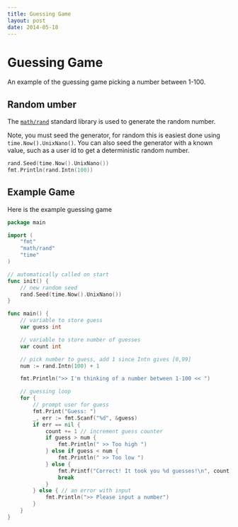 ```yaml
---
title: Guessing Game
layout: post
date: 2014-05-18
---
```


# Guessing Game

An example of the guessing game picking a number between 1-100.


## Random umber

The [`math/rand`](https://golang.org/pkg/math/rand/) standard library is used to generate the random number.

Note, you must seed the generator, for random this is easiest done using `time.Now().UnixNano()`. You can also seed the generator with a known value, such as a user id to get a deterministic random number.

```go
rand.Seed(time.Now().UnixNano())
fmt.Println(rand.Intn(100))
```

## Example Game

Here is the example guessing game

```go
package main

import (
	"fmt"
	"math/rand"
	"time"
)

// automatically called on start
func init() {
	// new random seed
	rand.Seed(time.Now().UnixNano())
}

func main() {
	// variable to store guess
	var guess int

	// variable to store number of guesses
	var count int

	// pick number to guess, add 1 since Intn gives [0,99]
	num := rand.Intn(100) + 1

	fmt.Println(">> I'm thinking of a number between 1-100 << ")

	// guessing loop
	for {
		// prompt user for guess
		fmt.Print("Guess: ")
		_, err := fmt.Scanf("%d", &guess)
		if err == nil {
			count += 1 // increment guess counter
			if guess > num {
				fmt.Println(" >> Too high ")
			} else if guess < num {
				fmt.Println(" >> Too low ")
			} else {
				fmt.Printf("Correct! It took you %d guesses!\n", count)
				break
			}
		} else { // an error with input
			fmt.Println(">> Please input a number")
		}
	}
}
```

